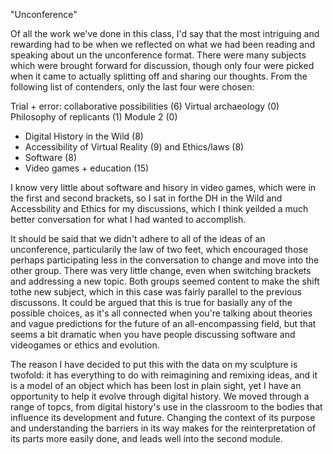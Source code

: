 "Unconference"

Of all the work we've done in this class, I'd say that the most intriguing and rewarding had to be when we reflected on what we had been reading and speaking about un the unconference format. There were many subjects which were brought forward for discussion, though only four were picked when it came to actually splitting off and sharing our thoughts. From the following list of contenders, only the last four were chosen:

Trial + error: collaborative possibilities (6)
Virtual archaeology (0)
Philosophy of replicants (1)
Module 2 (0)
- Digital History in the Wild (8)
- Accessibility of Virtual Reality (9) and Ethics/laws (8)
- Software (8)
- Video games + education (15)

I know very little about software and hisory in video games, which were in the first and second brackets, so I sat in forthe DH in the Wild and Accessbility and Ethics for my discussions, which I think yeilded a much better conversation for what I had wanted to accomplish. 

It should be said that we didn't adhere to all of the ideas of an unconference, particularily the law of two feet, which encouraged those perhaps participating less in the conversation to change and move into the other group. There was very little change, even when switching brackets and addressing a new topic. Both groups seemed content to make the shift tothe new subject, which in this case was fairly parallel to the previous discussons. It could be argued that this is true for basially any of the possible choices, as it's all connected when you're talking about theories and vague predictions for the future of an all-encompassing field, but that seems a bit dramatic when you have people discussing software and videogames or ethics and evolution. 

The reason I have decided to put this with the data on my sculpture is twofold: it has everything to do with reimagining and remixing ideas, and it is a model of an object which has been lost in plain sight, yet I have an opportunity to help it evolve through digital history. We moved through a range of topcs, from digital history's use in the classroom to the bodies that influence its development and future. Changing the context of its purpose and understanding the barriers in its way makes for the reinterpretation of its parts more easily done, and leads well into the second module.
